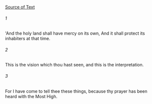 [Source of Text](https://github.com/scrollmapper/bible_databases_deuterocanonical)

###### 1
'And the holy land shall have mercy on its own, And it shall protect its inhabiters at that time.

###### 2
This is the vision which thou hast seen, and this is the interpretation.

###### 3
For I have come to tell thee these things, because thy prayer has been heard with the Most High.